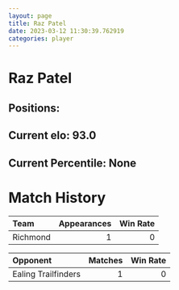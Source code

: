 ```yaml
---  
layout: page  
title: Raz Patel  
date: 2023-03-12 11:30:39.762919  
categories: player  
---
```

# Raz Patel

## Positions: 

## Current elo: 93.0

## Current Percentile: None

# Match History


| Team     |   Appearances |   Win Rate |
|:---------|--------------:|-----------:|
| Richmond |             1 |          0 |

| Opponent            |   Matches |   Win Rate |
|:--------------------|----------:|-----------:|
| Ealing Trailfinders |         1 |          0 |